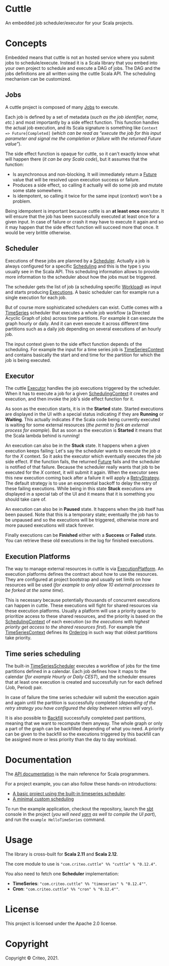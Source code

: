 # Cuttle

An embedded job scheduler/executor for your Scala projects.

# Concepts

Embedded means that cuttle is not an hosted service where you submit jobs to schedule/execute. Instead it is
a Scala library that you embed into your own project to schedule and execute a DAG of jobs. The DAG and the jobs
definitions are all written using the cuttle Scala API. The scheduling mechanism can be customized.

## Jobs

A cuttle project is composed of many [Jobs](https://criteo.github.io/cuttle/api/com/criteo/cuttle/Job.html) to execute.

Each job is defined by a set of metadata (_such as the job identifier, name, etc._) and most importantly by a side effect function. This function handles the actual job execution, and its Scala signature is something like `Context => Future[Completed]` (_which can be read as “execute the job for this input parameter and signal me the completion or failure with the returned Future value”_).

The side effect function is opaque for cuttle, so it can't exactly know what will happen there (_it can be any Scala code_), but it assumes that the function:

- Is asynchronous and non-blocking. It will immediately return a [Future](https://www.scala-lang.org/api/current/scala/concurrent/Future.html) value that will be resolved upon execution success or failure.
- Produces a side effect, so calling it actually will do some job and mutate some state somewhere.
- Is idempotent, so calling it twice for the same input (_context_) won't be a problem.

Being idempotent is important because cuttle is an __at least once__ executor. It will ensure that the job has been successfully executed at least once for a given input. In case of failure or crash it may have to execute it again and so it may happen that the side effect function will succeed more that once. It would be very brittle otherwise.

## Scheduler

Executions of these jobs are planned by a [Scheduler](https://criteo.github.io/cuttle/api/com/criteo/cuttle/Scheduler.html). Actually a job is always configured for a specific [Scheduling](https://criteo.github.io/cuttle/api/com/criteo/cuttle/Scheduling.html) and this is the type `S` you usually see in the Scala API. This scheduling information allows to provide more information to the scheduler about how the jobs must be triggered.

The scheduler gets the list of job (a scheduling specific [Workload](https://criteo.github.io/cuttle/api/com/criteo/cuttle/Workload.html)) as input and starts producing [Executions](https://criteo.github.io/cuttle/api/com/criteo/cuttle/Execution.html). A basic scheduler can for example run a single execution for each job.

But of course more sophisticated schedulers can exist. Cuttle comes with a [TimeSeries](https://criteo.github.io/cuttle/api/com/criteo/cuttle/timeseries/TimeSeries.html) scheduler that executes a whole job workflow (a Directed Acyclic Graph of jobs) across time partitions. For example it can execute the graph hourly or daily. And it can even execute it across different time partitions such as a daily job depending on several executions of an hourly job.

The input context given to the side effect function depends of the scheduling. For example the input for a time series job is [TimeSeriesContext](https://criteo.github.io/cuttle/api/com/criteo/cuttle/timeseries/TimeSeriesContext.html) and contains basically the start and end time for the partition for which the job is being executed.

## Executor

The cuttle [Executor](https://criteo.github.io/cuttle/api/com/criteo/cuttle/Executor.html) handles the job executions triggered by the scheduler. When it has to execute a job for a given [SchedulingContext](https://criteo.github.io/cuttle/api/com/criteo/cuttle/SchedulingContext.html) it creates and execution, and then invoke the job's side effect function for it.

As soon as the execution starts, it is in the __Started__ state. Started executions are displayed in the UI with a special status indicating if they are __Running__ or __Waiting__. This actually indicates if the Scala code being currently executed is waiting for some external resources (_the permit to fork an external process for example_). But as soon as the execution is __Started__ it means that the Scala lambda behind is running!

An execution can also be in the __Stuck__ state. It happens when a given execution keeps failing: Let's say the scheduler wants to execute the job _a_ for the _X_ context. So it asks the executor which eventually executes the job side effect. If the function fails, the returned [Future](https://www.scala-lang.org/api/current/scala/concurrent/Future.html) fails and the scheduler is notified of that failure. Because the scheduler really wants that job to be executed for the _X_ context, it will submit it again. When the executor sees this new execution coming back after a failure it will apply a [RetryStrategy](https://criteo.github.io/cuttle/api/com/criteo/cuttle/RetryStrategy.html). The default strategy is to use an exponential backoff to delay the retry of these failing executions. While being in this state __Stuck__ executions are displayed in a special tab of the UI and it means that it is something you should take care of.

An execution can also be in __Paused__ state. It happens when the job itself has been paused. Note that this is a temporary state; eventually the job has to be unpaused and so the executions will be triggered, otherwise more and more paused executions will stack forever.

Finally executions can be __Finished__ either with a __Success__ or __Failed__ state. You can retrieve these old executions in the log for finished executions.

## Execution Platforms

The way to manage external resources in cuttle is via [ExecutionPlatform](https://criteo.github.io/cuttle/api/com/criteo/cuttle/ExecutionPlatform.html). An execution platforms defines the contract about how to use the resources. They are configured at project bootstrap and usually set limits on how resources will be used (_for example to only allow 10 external processes to be forked at the same time_).

This is necessary because potentially thousands of concurrent executions can happen in cuttle. These executions will fight for shared resources via these execution platforms. Usually a platform will use a priority queue to prioritize access to these shared resources, and the priority is based on the [SchedulingContext](https://criteo.github.io/cuttle/api/com/criteo/cuttle/SchedulingContext.html) of each execution (_so the executions with highest priority get access to the shared resources first_). For example the [TimeSeriesContext](https://criteo.github.io/cuttle/api/com/criteo/cuttle/timeseries/TimeSeriesContext.html) defines its [Ordering](https://www.scala-lang.org/api/current/scala/math/Ordering.html) in such way that oldest partitions take priority.

## Time series scheduling

The built-in [TimeSeriesScheduler](https://criteo.github.io/cuttle/api/com/criteo/cuttle/timeseries/TimeSeriesScheduler.html) executes a workflow of jobs for the time partitions defined in a calendar. Each job defines how it maps to the calendar (_for example Hourly or Daily CEST_), and the scheduler ensures that at least one execution is created and successfully run for each defined (Job, Period) pair.

In case of failure the time series scheduler will submit the execution again and again until the partition is successfully completed (_depending of the retry strategy you have configured the delay between retries will vary_).

It is also possible to [Backfill](https://criteo.github.io/cuttle/api/com/criteo/cuttle/timeseries/Backfill.html) successfully completed past partitions, meaning that we want to recompute them anyway. The whole graph or only a part of the graph can be backfilled depending of what you need. A priority can be given to the backfill so the executions triggered by this backfill can be assigned more or less priority than the day to day workload.

# Documentation

The [API documentation](https://criteo.github.io/cuttle/api/index.html) is the main reference for Scala programmers.

For a project example, you can also follow these hands-on introductions:
- [A basic project using the built-in timeseries scheduler](https://criteo.github.io/cuttle/examples/examples0/HelloTimeSeries.scala.html).
- [A minimal custom scheduling](https://criteo.github.io/cuttle/examples/examples0/HelloCustomScheduling.scala.html)

To run the example application, checkout the repository, launch the [sbt](http://www.scala-sbt.org/) console in the project (_you will need [yarn](https://yarnpkg.com/en/) as well to compile the UI part_), and run the `example HelloTimeSeries` command.

# Usage

The library is cross-built for __Scala 2.11__ and __Scala 2.12__.

The core module to use is `"com.criteo.cuttle" %% "cuttle" % "0.12.4"`.

You also need to fetch one __Scheduler__ implementation:
- __TimeSeries__: `"com.criteo.cuttle" %% "timeseries" % "0.12.4""`.
- __Cron__: `"com.criteo.cuttle" %% "cron" % "0.12.4""`.

# License

This project is licensed under the Apache 2.0 license.

# Copyright

Copyright © Criteo, 2021.
